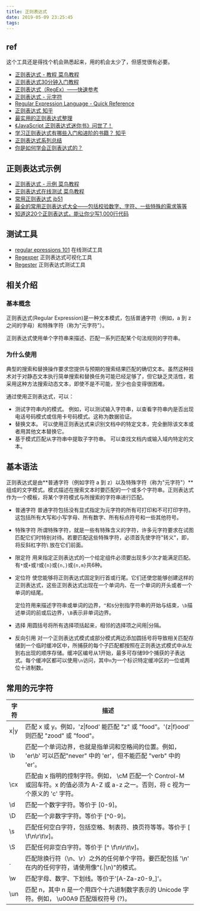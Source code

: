 ```yaml
---
title: 正则表达式
date: 2019-05-09 23:25:45
tags:
---
```


## ref

这个工具还是得找个机会熟悉起来，用的机会太少了，但感觉很有必要。

- [正则表达式 - 教程 菜鸟教程](https://www.runoob.com/regexp/regexp-tutorial.html)
- [正则表达式30分钟入门教程](https://deerchao.net/tutorials/regex/regex.htm)
- [正则表达式（RegEx）——快速参考](https://ahkcn.github.io/docs/misc/RegEx-QuickRef.htm)
- [正则表达式 - 元字符](https://www.runoob.com/regexp/regexp-metachar.html)
- [Regular Expression Language - Quick Reference](https://docs.microsoft.com/en-us/dotnet/standard/base-types/regular-expression-language-quick-reference)
- [正则表达式 知乎](https://www.zhihu.com/topic/19577832/top-answers)
- [最实用的正则表达式整理](http://www.imooc.com/article/details/id/20793)
- [《JavaScript 正则表达式迷你书》问世了！](https://zhuanlan.zhihu.com/p/29707385)
- [学习正则表达式有哪些入门和进阶的书籍？ 知乎](https://www.zhihu.com/question/20197998/answer/17118246)
- [正则表达式系列总结](https://zhuanlan.zhihu.com/p/27653434)
- [你是如何学会正则表达式的？](https://www.zhihu.com/question/48219401)

## 正则表达式示例

- [正则表达式 - 示例 菜鸟教程](https://www.runoob.com/regexp/regexp-example.html)
- [正则表达式在线测试 菜鸟教程](https://c.runoob.com/front-end/854)
- [常用正则表达式 jb51](https://www.jb51.net/tools/regexsc.htm)
- [最全的常用正则表达式大全——包括校验数字、字符、一些特殊的需求等等](http://www.cnblogs.com/zxin/archive/2013/01/26/2877765.html)
- [知道这20个正则表达式，能让你少写1,000行代码](https://www.jianshu.com/p/e7bb97218946)

## 测试工具

- [regular epressions 101](https://regex101.com/) 在线测试工具
- [Regexper](https://regexper.com/) 正则表达式可视化工具
- [Regester](https://deerchao.net/tools/regester/index.htm) 正则表达式测试工具

## 相关介绍

### 基本概念

正则表达式(Regular Expression)是一种文本模式，包括普通字符（例如，a 到 z 之间的字母）和特殊字符（称为"元字符"）。

正则表达式使用单个字符串来描述、匹配一系列匹配某个句法规则的字符串。

### 为什么使用

典型的搜索和替换操作要求您提供与预期的搜索结果匹配的确切文本。虽然这种技术对于对静态文本执行简单搜索和替换任务可能已经足够了，但它缺乏灵活性，若采用这种方法搜索动态文本，即使不是不可能，至少也会变得很困难。

通过使用正则表达式，可以：

- 测试字符串内的模式。
    例如，可以测试输入字符串，以查看字符串内是否出现电话号码模式或信用卡号码模式。这称为数据验证。
- 替换文本。
    可以使用正则表达式来识别文档中的特定文本，完全删除该文本或者用其他文本替换它。
- 基于模式匹配从字符串中提取子字符串。
    可以查找文档内或输入域内特定的文本。

## 基本语法

正则表达式是由**普通字符（例如字符 a 到 z）以及特殊字符（称为"元字符"）**组成的文字模式。模式描述在搜索文本时要匹配的一个或多个字符串。正则表达式作为一个模板，将某个字符模式与所搜索的字符串进行匹配。

- 普通字符
  普通字符包括没有显式指定为元字符的所有可打印和不可打印字符。这包括所有大写和小写字母、所有数字、所有标点符号和一些其他符号。
- 特殊字符
    所谓特殊字符，就是一些有特殊含义的字符，许多元字符要求在试图匹配它们时特别对待。若要匹配这些特殊字符，必须首先使字符"转义"，即，将反斜杠字符\ 放在它们前面。
- 限定符
    用来指定正则表达式的一个给定组件必须要出现多少次才能满足匹配。有`*`或`+`或`?`或`{n}`或`{n,}`或`{n,m}`共6种。

- 定位符
    使您能够将正则表达式固定到行首或行尾。它们还使您能够创建这样的正则表达式，这些正则表达式出现在一个单词内、在一个单词的开头或者一个单词的结尾。

    定位符用来描述字符串或单词的边界，`^`和`$`分别指字符串的开始与结束，`\b`描述单词的前或后边界，`\B`表示非单词边界。
- 选择
  用圆括号将所有选择项括起来，相邻的选择项之间用|分隔。

- 反向引用
    对一个正则表达式模式或部分模式两边添加圆括号将导致相关匹配存储到一个临时缓冲区中，所捕获的每个子匹配都按照在正则表达式模式中从左到右出现的顺序存储。缓冲区编号从1开始，最多可存储99个捕获的子表达式。每个缓冲区都可以使用`\n`访问，其中`n`为一个标识特定缓冲区的一位或两位十进制数。

## 常用的元字符

|字符 |描述|
| ---| ----|
|x&#124;y | 匹配 x 或 y。例如，'z&#124;food' 能匹配 "z" 或 "food"。'(z&#124;f)ood' 则匹配 "zood" 或 "food"。|
| \b | 匹配一个单词边界，也就是指单词和空格间的位置。例如， 'er\b' 可以匹配"never" 中的 'er'，但不能匹配 "verb" 中的 'er'。|
| \cx | 匹配由 x 指明的控制字符。例如， \cM 匹配一个 Control-M 或回车符。x 的值必须为 A-Z 或 a-z 之一。否则，将 c 视为一个原义的 'c' 字符。|
| \d| 匹配一个数字字符。等价于 [0-9]。|
|\D | 匹配一个非数字字符。等价于 [^0-9]。|
| \s | 匹配任何空白字符，包括空格、制表符、换页符等等。等价于 [ \f\n\r\t\v]。|
|\S| 匹配任何非空白字符。等价于 [^ \f\n\r\t\v]。|
| .  | 匹配除换行符（\n、\r）之外的任何单个字符。要匹配包括 '\n' 在内的任何字符，请使用像"(.&#124;\n)"的模式。|
| \w | 匹配字母、数字、下划线。等价于'[A-Za-z0-9_]'。|
|\un | 匹配 n，其中 n 是一个用四个十六进制数字表示的 Unicode 字符。例如， \u00A9 匹配版权符号 (?)。|
